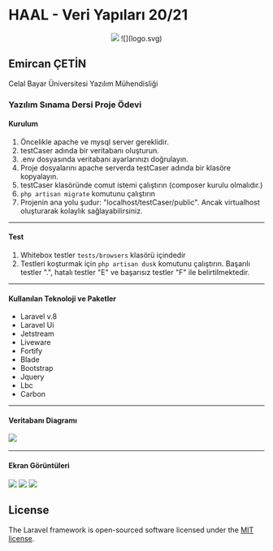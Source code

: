 <h1>HAAL - Veri Yapıları 20/21</h1>
<p align="center">
<img src="https://raw.githubusercontent.com/laravel/art/master/logo-lockup/5%20SVG/2%20CMYK/1%20Full%20Color/laravel-logolockup-cmyk-red.svg" width="400">
![](logo.svg)
</p>
<h2>Emircan ÇETİN</h2>
<p>Celal Bayar Üniversitesi Yazılım Mühendisliği</p>
<h3>Yazılım Sınama Dersi Proje Ödevi</h3>

<h4>Kurulum</h4>
<ol>
<li>Öncelikle apache ve mysql server gereklidir.</li>
<li>testCaser adında bir veritabanı oluşturun.</li>
<li>.env dosyasında veritabanı ayarlarınızı doğrulayın.</li>
<li>Proje dosyalarını apache serverda testCaser adında bir klasöre kopyalayın.</li>
<li>testCaser klasöründe comut istemi çalıştırın (composer kurulu olmalıdır.)</li>
<li><code>php artisan migrate</code> komutunu çalıştırın</li>
<li>Projenin ana yolu şudur: "localhost/testCaser/public". Ancak virtualhost oluşturarak kolaylık sağlayabilirsiniz.</li>
</ol>
<hr>

<h4>Test</h4>
<ol>
<li>Whitebox testler <code>tests/browsers</code> klasörü içindedir</li>
<li>Testleri koşturmak için <code>php artisan dusk</code> komutunu çalıştırın. Başarılı testler ".", hatalı testler "E" ve başarısız testler "F" ile belirtilmektedir.</li>
</ol>
<hr>

<h4>Kullanılan Teknoloji ve Paketler</h4>
<ul>
<li>Laravel v.8</li>
<li>Laravel Ui</li>
<li>Jetstream</li>
<li>Liveware</li>
<li>Fortify</li>
<li>Blade</li>
<li>Bootstrap</li>
<li>Jquery</li>
<li>Lbc</li>
<li>Carbon</li>
</ul>
<hr>
<h4>Veritabanı Diagramı</h4>
<img src="databaseDiagram.png">
<hr>
<h4>Ekran Görüntüleri</h4>
<img src="screenShots/dashboard.png">
<img src="screenShots/addTask.png">
<img src="screenShots/showTask.png">

## License

The Laravel framework is open-sourced software licensed under the [MIT license](https://opensource.org/licenses/MIT).
